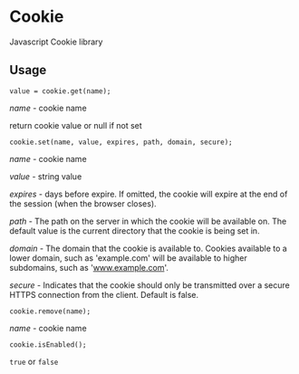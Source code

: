 Cookie
======

Javascript Cookie library


Usage
-----

`value = cookie.get(name);`

*name* - cookie name

return cookie value or null if not set


`cookie.set(name, value, expires, path, domain, secure);`

*name* - cookie name

*value* - string value

*expires* - days before expire. If omitted, the cookie will expire at the end of the session (when the browser closes). 

*path* - The path on the server in which the cookie will be available on. The default value is the current directory that the cookie is being set in. 

*domain* - The domain that the cookie is available to. Cookies available to a lower domain, such as 'example.com' will be available to higher subdomains, such as 'www.example.com'.

*secure* - Indicates that the cookie should only be transmitted over a secure HTTPS connection from the client. Default is false.


`cookie.remove(name);`

*name* - cookie name


`cookie.isEnabled();`

`true` or `false`

